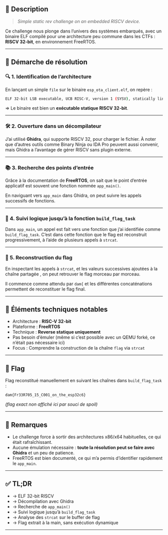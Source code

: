 ## 📄 Description

> *Simple static rev challenge on an embedded RISCV device.*

Ce challenge nous plonge dans l’univers des systèmes embarqués, avec un binaire ELF compilé pour une architecture peu commune dans les CTFs : **RISCV 32-bit**, en environnement FreeRTOS.

---

## 🧠 Démarche de résolution

### 🔍 1. Identification de l’architecture

En lançant un simple `file` sur le binaire `esp_ota_client.elf`, on repère :

```bash
ELF 32-bit LSB executable, UCB RISC-V, version 1 (SYSV), statically linked
```

\=> Le binaire est bien un **exécutable statique RISCV 32-bit**.

---

### 🛠️ 2. Ouverture dans un décompilateur

J’ai utilisé **Ghidra**, qui supporte RISCV 32, pour charger le fichier.
À noter que d’autres outils comme Binary Ninja ou IDA Pro peuvent aussi convenir, mais Ghidra a l’avantage de gérer RISCV sans plugin externe.

---

### 📚 3. Recherche des points d’entrée

Grâce à la documentation de **FreeRTOS**, on sait que le point d’entrée applicatif est souvent une fonction nommée `app_main()`.

En naviguant vers `app_main` dans Ghidra, on peut suivre les appels successifs de fonctions.

---

### 🧩 4. Suivi logique jusqu’à la fonction `build_flag_task`

Dans `app_main`, un appel est fait vers une fonction que j’ai identifiée comme `build_flag_task`.
C’est dans cette fonction que le flag est reconstruit progressivement, à l’aide de plusieurs appels à `strcat`.

---

### 🧵 5. Reconstruction du flag

En inspectant les appels à `strcat`, et les valeurs successives ajoutées à la chaîne partagée , on peut retrouver le flag morceau par morceau.

Il commence comme attendu par `dam{` et les différentes concaténations permettent de reconstituer le flag final.

---

## 🧪 Éléments techniques notables

* Architecture : **RISC-V 32-bit**
* Plateforme : **FreeRTOS**
* Technique : **Reverse statique uniquement**
* Pas besoin d’émuler (même si c’est possible avec un QEMU forké, ce n’était pas nécessaire ici)
* Focus : Comprendre la construction de la chaîne `flag` via `strcat`

---

## 🏁 Flag

Flag reconstitué manuellement en suivant les chaînes dans `build_flag_task` :

```
dam{Fr33R705_15_C001_on_the_esp32c6}
```

*(flag exact non affiché ici par souci de spoil)*

---

## 🧠 Remarques

* Le challenge force à sortir des architectures x86/x64 habituelles, ce qui était rafraîchissant.
* Aucune émulation nécessaire : **toute la résolution peut se faire avec Ghidra** et un peu de patience.
* FreeRTOS est bien documenté, ce qui m’a permis d’identifier rapidement le `app_main`.

---

## ✅ TL;DR

* → ELF 32-bit RISCV
* → Décompilation avec Ghidra
* → Recherche de `app_main()`
* → Suivi logique jusqu’à `build_flag_task`
* → Analyse des `strcat` sur le buffer de flag
* → Flag extrait à la main, sans exécution dynamique

---
